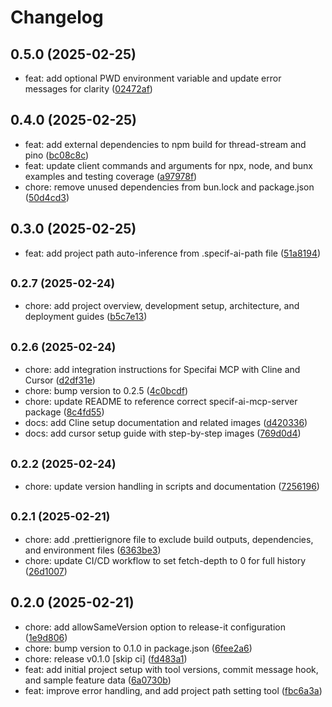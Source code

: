 # Changelog

## 0.5.0 (2025-02-25)

* feat: add optional PWD environment variable and update error messages for clarity ([02472af](https://github.com/vj-presidio/specif-ai-mcp-server/commit/02472af))

## 0.4.0 (2025-02-25)

* feat: add external dependencies to npm build for thread-stream and pino ([bc08c8c](https://github.com/vj-presidio/specif-ai-mcp-server/commit/bc08c8c))
* feat: update client commands and arguments for npx, node, and bunx examples and testing coverage ([a97978f](https://github.com/vj-presidio/specif-ai-mcp-server/commit/a97978f))
* chore: remove unused dependencies from bun.lock and package.json ([50d4cd3](https://github.com/vj-presidio/specif-ai-mcp-server/commit/50d4cd3))

## 0.3.0 (2025-02-25)

* feat: add project path auto-inference from .specif-ai-path file ([51a8194](https://github.com/vj-presidio/specif-ai-mcp-server/commit/51a8194))

## <small>0.2.7 (2025-02-24)</small>

* chore: add project overview, development setup, architecture, and deployment guides ([b5c7e13](https://github.com/vj-presidio/specif-ai-mcp-server/commit/b5c7e13))

## <small>0.2.6 (2025-02-24)</small>

* chore: add integration instructions for Specifai MCP with Cline and Cursor ([d2df31e](https://github.com/vj-presidio/specif-ai-mcp-server/commit/d2df31e))
* chore: bump version to 0.2.5 ([4c0bcdf](https://github.com/vj-presidio/specif-ai-mcp-server/commit/4c0bcdf))
* chore: update README to reference correct specif-ai-mcp-server package ([8c4fd55](https://github.com/vj-presidio/specif-ai-mcp-server/commit/8c4fd55))
* docs: add Cline setup documentation and related images ([d420336](https://github.com/vj-presidio/specif-ai-mcp-server/commit/d420336))
* docs: add cursor setup guide with step-by-step images ([769d0d4](https://github.com/vj-presidio/specif-ai-mcp-server/commit/769d0d4))

## <small>0.2.2 (2025-02-24)</small>

* chore: update version handling in scripts and documentation ([7256196](https://github.com/vj-presidio/specif-ai-mcp-server/commit/7256196))

## <small>0.2.1 (2025-02-21)</small>

* chore: add .prettierignore file to exclude build outputs, dependencies, and environment files ([6363be3](https://github.com/vj-presidio/specif-ai-mcp-server/commit/6363be3))
* chore: update CI/CD workflow to set fetch-depth to 0 for full history ([26d1007](https://github.com/vj-presidio/specif-ai-mcp-server/commit/26d1007))

## 0.2.0 (2025-02-21)

* chore: add allowSameVersion option to release-it configuration ([1e9d806](https://github.com/vj-presidio/specif-ai-mcp-server/commit/1e9d806))
* chore: bump version to 0.1.0 in package.json ([6fee2a6](https://github.com/vj-presidio/specif-ai-mcp-server/commit/6fee2a6))
* chore: release v0.1.0 [skip ci] ([fd483a1](https://github.com/vj-presidio/specif-ai-mcp-server/commit/fd483a1))
* feat: add initial project setup with tool versions, commit message hook, and sample feature data ([6a0730b](https://github.com/vj-presidio/specif-ai-mcp-server/commit/6a0730b))
* feat: improve error handling, and add project path setting tool ([fbc6a3a](https://github.com/vj-presidio/specif-ai-mcp-server/commit/fbc6a3a))
